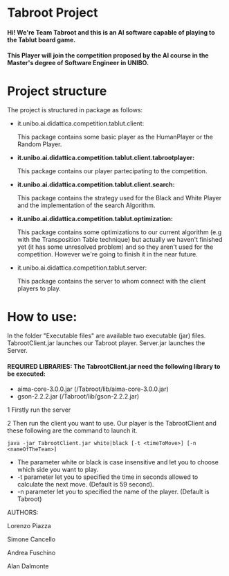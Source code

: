 # Tabroot Project
#### Hi! We're Team Tabroot and this is an AI software capable of playing to the Tablut board game.
#### This Player will join the competition proposed by the AI course in the Master's degree of Software Engineer in UNIBO.



# Project structure

The project is structured in package as follows:

- it.unibo.ai.didattica.competition.tablut.client:

  This package contains some basic player as the HumanPlayer or the Random Player.

- **it.unibo.ai.didattica.competition.tablut.client.tabrootplayer:**

  This package contains our player partecipating to the competition.

- **it.unibo.ai.didattica.competition.tablut.client.search:**

  This package contains the strategy used for the Black and White Player and the implementation of the search Algorithm.

- **it.unibo.ai.didattica.competition.tablut.optimization:**

  This package contains some optimizations to our current algorithm (e.g with the Transposition Table technique) but actually we      haven't finished yet (it has some unresolved problem) and so they aren't used for the competition. However we're going to finish it in the near future.

- it.unibo.ai.didattica.competition.tablut.server:

  This package contains the server to whom connect with the client players to play.



# How to use:

In the folder "Executable files" are available two executable (jar) files.
TabrootClient.jar launches our Tabroot player.
Server.jar launches the Server.

#### **REQUIRED LIBRARIES: The TabrootClient.jar need the following library to be executed:**
- aima-core-3.0.0.jar (/Tabroot/lib/aima-core-3.0.0.jar)
- gson-2.2.2.jar (/Tabroot/lib/gson-2.2.2.jar)


1 Firstly run the server

2 Then run the client you want to use.
Our player is the TabrootClient and these following are the command to launch it.

```
java -jar TabrootClient.jar white|black [-t <timeToMove>] [-n <nameOfTheTeam>]
```

- The parameter white or black is case insensitive and let you to choose which side you want to play.
- -t parameter let you to specified the time in seconds allowed to calculate the next move. (Default is 59 second).
- -n parameter let you to specified the name of the player. (Default is Tabroot)


AUTHORS:

Lorenzo Piazza

Simone Cancello

Andrea Fuschino

Alan Dalmonte

